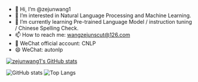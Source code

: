- 👋 Hi, I’m @zejunwang1
- 👀 I’m interested in Natural Language Processing and Machine Learning.
- 🌱 I’m currently learning Pre-trained Language Model / instruction tuning / Chinese Spelling Check.
- 📫 How to reach me: wangzejunscut@126.com
- 💞️ WeChat official account: CNLP
- 😄 WeChat: autonlp

[![zejunwang1's GitHub stats](https://github-readme-stats-git-masterorgs-github-readme-stats-team.vercel.app/api?username=zejunwang1&hide=prs)](https://github.com/anuraghazra/github-readme-stats)


![GitHub stats](https://github-readme-stats-git-masterorgs-github-readme-stats-team.vercel.app/api?username=zejunwang1&hide=prs)
![Top Langs](https://github-readme-stats-git-masterrstaa-rickstaa.vercel.app/api/top-langs/?username=zejunwang1&langs_count=4&hide=javascript,go,html,css,tex,Roff)


<!---
![GitHub stats](https://github-readme-stats-git-masterrstaa-rickstaa.vercel.app/api?username=zejunwang1&show_icons=true&theme=radical)
![Top Langs](https://github-readme-stats-git-masterrstaa-rickstaa.vercel.app/api/top-langs/?username=zejunwang1&langs_count=4&theme=radical&hide=javascript,go,html,css,tex,Roff)
--->

<!---
zejunwang1/zejunwang1 is a ✨ special ✨ repository because its `README.md` (this file) appears on your GitHub profile.
You can click the Preview link to take a look at your changes.
--->
